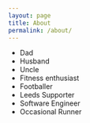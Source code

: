 ```yaml
---
layout: page
title: About
permalink: /about/
---
```


* Dad
* Husband
* Uncle
* Fitness enthusiast
* Footballer
* Leeds Supporter
* Software Engineer
* Occasional Runner